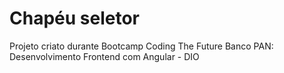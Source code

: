 # Chapéu seletor

Projeto criato durante Bootcamp Coding The Future Banco PAN: Desenvolvimento Frontend com Angular - DIO

